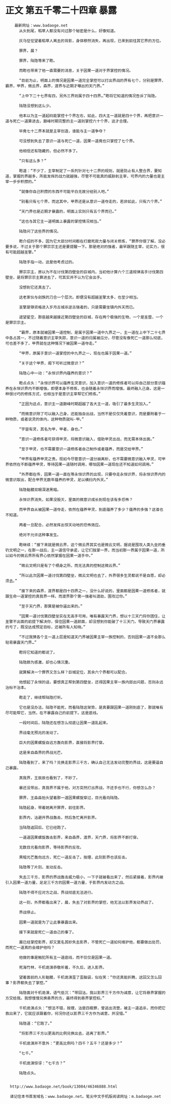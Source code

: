 # 正文 第五千零二十四章 暴露
        最新网址：www.badaoge.net
          从头到尾，稻草人都没有问过那个秘密是什么，好像知道。
      
          灰乌怔怔望着稻草人离去的背影，身体穆然消失，再出现，已来到前往其它界的方位。
      
          罪界，晨？
      
          罪界，陆隐等来了矁。
      
          而矁也带来了他一直需要的消息，关于因果一道对于界掌控的情况。
      
          “目前为止，明面上的情况是因果一道完全掌控可以打出界战的界有七个，分别是罪界，霸界，甲界，微云界，森界，渡界与近期才曝出的天门界。”
      
          “上中下二十七界有四，另外三界则属于四十四界…”矁将它知道的情况告诉了陆隐。
      
          陆隐没想到这么少。
      
          他本以为主一道起码能掌控十个界左右，如此，四大主一道就是四十个界，再把意识一道与死亡一道算进去，巅峰时期完整的主一道则掌控六十个界，这才合理。
      
          毕竟七十二界本就是主宰创造，谁能与主一道争夺？
      
          可没想到失去了意识一道与死亡一道，因果一道竟也只掌控了七个界。
      
          他相信还有隐藏的，但必然不多了。
      
          “只有这么多？”
      
          矁道：“不少了，主宰制定了一系列针对七十二界的规则，就是防止有人整合界，要知道，掌握的界越多，所能发挥的战力就越强，尽管不可能真的威胁到主宰，可界内的力量也是主宰一步步积攒的。”
      
          “就像你自己积攒的东西不可能平白无故分给别人吧。”
      
          “别看只有七个界，而这其中，甲界还是从意识一道夺走的，若非如此，只有六个界。”
      
          “天门界也是近期才暴露的，明面上实则只有五个界而已。”
      
          “这也与其它主一道明面上暴露的掌控情况相当。”
      
          陆隐问了这些界的情况。
      
          矁介绍的不多，因为它大部分时间都在打磨死寂力量与闭关修炼，“罪界你很了解，没必要多说，不过关于那个罪宗宗主还是要提醒一下。那是绝对的强者，最早跟随主宰，论实力，很有可能超越圣擎。”
      
          陆隐手指一动，这是他考虑过的。
      
          罪宗宗主，原以为不在讨伐第四壁垒的巨城内，当初他计算六个三道规律高手讨伐第四壁垒，是将罪宗宗主算进去了，可其实并不认为它会出手。
      
          没想到它还真去了。
      
          这老家伙与刽族的刀合一个层次。即便没有超越圣擎太多，也至少相当。
      
          圣擎是够资格进入岁月古城杀逆古强者的，只是需要坐镇内外天而已。
      
          遥望星空，那座越来越接近第四壁垒的巨城，存在两个极强的生物，一个是圣暨，一个是罪宗宗主。
      
          “霸界，原本就被因果一道控制，是属于因果一道中九界之一，主一道在上中下二十七界中各占其一，不过随着意识主宰失踪，意识一道的归属被瓜分，尽管没有像死亡一道那么彻底，可也差不多了，甲界就在这种情况下被因果一道夺走。”
      
          “甲界，原属于意识一道掌控的中九界之一，现在也属于因果一道。”
      
          “关于这个甲界，阁下可听过微意识？”
      
          陆隐心中一动：“永恒识界内蕴养的意识？”
      
          矁点点头：“永恒识界可以蕴养生灵意识，加入意识一道的修炼者可以将自己部分意识蕴养在永恒识界内不断增强，即便本身不修炼，也会随着永恒识界而增强，最终融入己身。这是一种很讨巧的修炼方式，也相当于是意识主宰帮它们修炼。”
      
          “正因为这点，意识主一道巅峰时期超越了各大主一道，吸引了最多生灵加入。”
      
          “而微意识除了可以融入己身，还能独自出战，当然不是仅仅凭着意识，而是要附着于一种物质，或者说灵的体内，这种物质就叫-甲。”
      
          “宇宙有灵，其名为甲，甲者，身也。”
      
          “意识一道修炼者可获得甲灵，将微意识融入，借助甲灵出战，而无需本体出面。”
      
          “至于甲灵，也不需要意识一道修炼者自己制作或者蕴养，而是交给甲界。”
      
          “甲界有蕴养甲灵之责。现如今尽管意识一道分崩离析，也不需要微意识融入甲灵，可甲界依然在不断蕴养甲灵，等待因果一道随时调用，哪怕因果一道现在还不知道如何调用。”
      
          “外界都在传，因果一道一直在等永恒识界的出现，只要夺走永恒识界，将永恒识界内的微意识取出，配合甲界无数年蕴养的甲灵，足以横扫内外天。”
      
          陆隐骷髅双眼深邃黑暗。
      
          永恒识界消失，如果没毁灭，里面的微意识成长到现在该有多恐怖？
      
          而甲界自从被因果一道夺走，依然在蕴养甲灵，到底蕴养了多少？蕴养的多强？这谁也不知道。
      
          两者一旦配合，必然发挥出惊天动地的恐怖效应。
      
          绝对不允许这种事发生。
      
          矁继续：“接下来就是微云界，这个微云界其实也是微云文明，据说是围攻人类九垒的垂钓文明之一，在那一战后，主一道信守承诺，让它们独掌一界，而当初那一界属于因果一道，所以如今的微云界所有界心依然掌握在因果一道手中。”
      
          “微云文明只是有了个栖身之所，而无法真的控制这微云界。”
      
          “所以此次因果一道讨伐第四壁垒，微云文明也去了，外界很多生灵都说不是自愿，却必须去。”
      
          “接下来的森界，渡界都是四十四界之一，没什么好说的，里面都是因果一道修炼者，就跟生命一道掌控的真我界一样。而渡界那个第一强者叫渡劫，围攻过你。”
      
          “至于天门界，那算是被你逼出来的。”
      
          “因果一道讨伐第四壁垒实在无高手可用，唯有暴露天门界，想以十三天门将你困住，让圣擎不出面的前提下解决你，保住因果一道颜面，却没想到你能破了十三天门，导致天门界暴露的亏了，既没达成预定目标，还被所有人知晓。”
      
          “不过我猜各个主一道上层是知道天门界被因果主宰一族控制的，否则因果一道不会那么轻易暴露天门界…”
      
          矁将它知道的都说了。
      
          陆隐颇为感激，却也心情沉重。
      
          就算解决一个罪界又怎么样？巨城定位，其余六个界都可以配合。
      
          他想起了永恒的话，要想真正帮到第四壁垒，还得因果主宰一族内部出问题，否则永远治标不治本。
      
          矁走了，继续帮陆隐打听。
      
          它也是没办法，陆隐不能死，而看陆隐这架势，是真要跟因果一道刚到底了，那就唯有尽可能帮它，当然，在不暴露自己的前提下。这是底线。
      
          一段时间后，陆隐还在想怎么彻底让因果一道乱起来。
      
          界战毫无预兆的发动了。
      
          巨大的因果螺旋自远方轰向影界，直接将影界打穿。
      
          这是来自森界的界战光芒。
      
          陆隐看到了，来了吗？兑换走影界三千方，确认自己无法发动完整的界战，这是要逼自己暴露。
      
          真我界，王辰辰也看到了，不妙了。
      
          暴还没带出，真我界不属于他，对方突然打出界战，不还手也不行，你想怎么办？
      
          罪界，王淼淼抬头望着那一道因果螺旋穿过，目光看向陆隐。
      
          陆隐起身，带着她离开罪界，前往影界。
      
          影界内，沽避开界战轰击，然后急忙离开影界。
      
          当陆隐返回后，它已经跑了。
      
          一道道因果螺旋轰击影界，来自森界，渡界，天门界，将影界不断打穿。
      
          无数目光看向影界，等待影界的反攻。
      
          黑暗光芒轰向远方，死亡一道反击了。按理，此刻影界也该反击。
      
          陆隐等了片刻，发动反击。
      
          失去三千方，影界的界战轰击威力极小，一下子就被看出来了，然后紧接着，影界内被引入因果一道力量，足足三千方的因果一道力量，于影界内发动方之战。
      
          陆隐不得不应对方之战，界战彻底无法进行。
      
          这一刻，外界都看出来了，晨，失去了对影界的掌控，他无法以影界发动界战了。
      
          界战停止。
      
          因果一道就是为了让此事暴露出来。
      
          接下来就是死亡一道自己的事了。
      
          晨已经掌控影界，却又莫名其妙失去影界，不管死亡一道如何维护他，都要做出处罚，而死亡一道真的会维护他吗？
      
          他做的事是触犯所有主一道底线，而不仅仅是因果一道。
      
          死海竹林，千机诡演恭敬听着，不久后，进入影界。
      
          望着面前的人形骷髅，千机诡演歪了歪脑袋，似在笑：“你还真能折腾，这回又怎么回事？影界都失去了掌控。”
      
          陆隐面对千机诡演，语气低沉：“带回沽，我以影界三千方作为诚意，让它将悬界掌握的方交给我。我想慢慢兑换悬界的方，最终得到悬界掌控权。”
      
          千机诡演点头：“想法不错，按理，沽是四极罪，曾逃出流营，被主一道追杀，而你把它救出来了，它就应该跟着你，何况你还以影界三千方作为诚意，并没错。”
      
          陆隐道：“它跑了。”
      
          “将影界三千方以更高的比例兑换出去，逃离了影界。”
      
          千机诡演并不意外：“更高比例吗？四千？五千？还是多少？”
      
          “七千。”
      
          千机诡演惊讶：“七千方？”
      
          陆隐点头。
      
      
      http://www.badaoge.net/book/13084/46346888.html
      
      请记住本书首发域名：www.badaoge.net。笔尖中文手机版阅读网址：m.badaoge.net